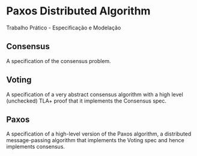 # Paxos Distributed Algorithm

Trabalho Prático - Especificação e Modelação

## Consensus
A specification of the consensus problem.

## Voting
A specification of a very abstract consensus algorithm with a high level (unchecked) TLA+ proof that it implements the Consensus spec.

## Paxos
A specification of a high-level version of the Paxos algorithm, a distributed message-passing algorithm that implements the Voting spec and hence implements consensus.
